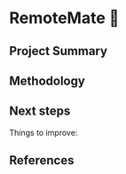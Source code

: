 # RemoteMate 🦾



## Project Summary



## Methodology

### 


## Next steps

Things to improve:



## References




